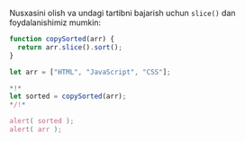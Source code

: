 Nusxasini olish va undagi tartibni bajarish uchun `slice()` dan foydalanishimiz mumkin:

```js run
function copySorted(arr) {
  return arr.slice().sort();
}

let arr = ["HTML", "JavaScript", "CSS"];

*!*
let sorted = copySorted(arr);
*/!*

alert( sorted );
alert( arr );
```

